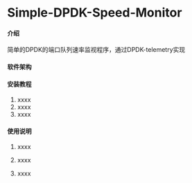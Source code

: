 # Simple-DPDK-Speed-Monitor

#### 介绍
简单的DPDK的端口队列速率监视程序，通过DPDK-telemetry实现

#### 软件架构



#### 安装教程

1.  xxxx
2.  xxxx
3.  xxxx

#### 使用说明

1.  xxxx

2.  xxxx
3.  xxxx



